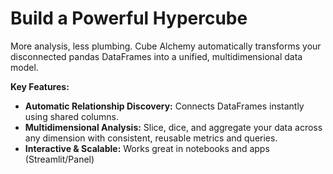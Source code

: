 # Build a Powerful Hypercube

More analysis, less plumbing. Cube Alchemy automatically transforms your disconnected pandas DataFrames into a unified, multidimensional data model. 

**Key Features:**

- **Automatic Relationship Discovery:** Connects DataFrames instantly using shared columns.
- **Multidimensional Analysis:** Slice, dice, and aggregate your data across any dimension with consistent, reusable metrics and queries.
- **Interactive & Scalable:** Works great in notebooks and apps (Streamlit/Panel)
